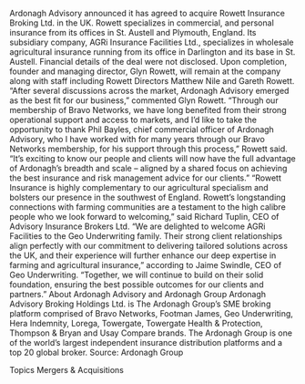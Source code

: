 Ardonagh Advisory announced it has agreed to acquire Rowett Insurance Broking Ltd. in the UK.
Rowett specializes in commercial, and personal insurance from its offices in St. Austell and Plymouth, England. Its subsidiary company, AGRi Insurance Facilities Ltd., specializes in wholesale agricultural insurance running from its office in Darlington and its base in St. Austell.
Financial details of the deal were not disclosed.
Upon completion, founder and managing director, Glyn Rowett, will remain at the company along with staff including Rowett Directors Matthew Nile and Gareth Rowett.
“After several discussions across the market, Ardonagh Advisory emerged as the best fit for our business,” commented Glyn Rowett.
“Through our membership of Bravo Networks, we have long benefited from their strong operational support and access to markets, and I’d like to take the opportunity to thank Phil Bayles, chief commercial officer of Ardonagh Advisory, who I have worked with for many years through our Bravo Networks membership, for his support through this process,” Rowett said. “It’s exciting to know our people and clients will now have the full advantage of Ardonagh’s breadth and scale – aligned by a shared focus on achieving the best insurance and risk management advice for our clients.”
“Rowett Insurance is highly complementary to our agricultural specialism and bolsters our presence in the southwest of England. Rowett’s longstanding connections with farming communities are a testament to the high calibre people who we look forward to welcoming,” said Richard Tuplin, CEO of Advisory Insurance Brokers Ltd.
“We are delighted to welcome AGRi Facilities to the Geo Underwriting family. Their strong client relationships align perfectly with our commitment to delivering tailored solutions across the UK, and their experience will further enhance our deep expertise in farming and agricultural insurance,” according to Jaime Swindle, CEO of Geo Underwriting. “Together, we will continue to build on their solid foundation, ensuring the best possible outcomes for our clients and partners.”
About Ardonagh Advisory and Ardonagh Group
Ardonagh Advisory Broking Holdings Ltd. is The Ardonagh Group’s SME broking platform comprised of Bravo Networks, Footman James, Geo Underwriting, Hera Indemnity, Lorega, Towergate, Towergate Health & Protection, Thompson & Bryan and Usay Compare brands.
The Ardonagh Group is one of the world’s largest independent insurance distribution platforms and a top 20 global broker.
Source: Ardonagh Group

Topics
Mergers & Acquisitions
